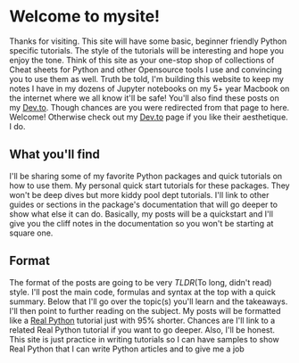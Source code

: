 # Welcome to mysite!

Thanks for visiting. This site will have some basic, beginner friendly Python
specific tutorials. The style of the tutorials will be interesting and hope you
enjoy the tone. Think of this site as your one-stop shop of collections of
Cheat sheets for Python and other Opensource tools I use and convincing you to
use them as well. Truth be told, I'm building this website to keep my notes I
have in my dozens of Jupyter notebooks on my 5+ year Macbook on the internet
where we all know it'll be safe! You'll also find these posts on my [Dev.to](https://dev.to/mrcartoonster). Though chances are you were redirected from that page to here. Welcome! Otherwise check out my [Dev.to](https://dev.to/mrcartoonster) page if you like their aesthetique. I do.

## What you'll find

I'll be sharing some of my favorite Python packages and quick tutorials on how
to use them. My personal quick start tutorials for these packages. They won't be
deep dives but more kiddy pool dept tutorials. I'll link to other guides or sections in the package's documentation
that will go deeper to show what else it can do. Basically, my posts will be a
quickstart and I'll give you the cliff notes in the documentation so you won't
be starting at square one. 

## Format

The format of the posts are going to be very *TLDR*(To long, didn't read)
style. I'll post the main code, formulas and syntax at the top with a quick
summary. Below that I'll go over the topic(s) you'll learn and the takeaways.
I'll then point to further reading on the subject. My posts will be formatted
like a [Real Python](https://realpython.com/) tutorial just with 95% shorter.
Chances are I'll link to a related Real Python tutorial if you want to go
deeper. Also, I'll be honest. This site is just practice in writing tutorials
so I can have samples to show Real Python that I can write Python articles and
to give me a job 
